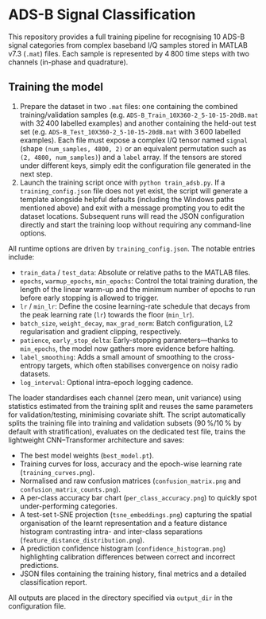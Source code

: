 # ADS-B Signal Classification

This repository provides a full training pipeline for recognising 10 ADS-B
signal categories from complex baseband I/Q samples stored in MATLAB v7.3
(``.mat``) files.  Each sample is represented by 4 800 time steps with two
channels (in-phase and quadrature).

## Training the model

1. Prepare the dataset in two `.mat` files: one containing the combined
   training/validation samples (e.g. `ADS-B_Train_10X360-2_5-10-15-20dB.mat`
   with 32 400 labelled examples) and another containing the held-out test set
   (e.g. `ADS-B_Test_10X360-2_5-10-15-20dB.mat` with 3 600 labelled examples).
   Each file must expose a complex I/Q tensor named `signal` (shape
   `(num_samples, 4800, 2)` or an equivalent permutation such as
   `(2, 4800, num_samples)`) and a `label` array.  If the tensors are stored
   under different keys, simply edit the configuration file generated in the
   next step.
2. Launch the training script once with `python train_adsb.py`.  If a
   `training_config.json` file does not yet exist, the script will generate a
   template alongside helpful defaults (including the Windows paths mentioned
   above) and exit with a message prompting you to edit the dataset locations.
   Subsequent runs will read the JSON configuration directly and start the
   training loop without requiring any command-line options.

All runtime options are driven by `training_config.json`.  The notable entries
include:

- `train_data` / `test_data`: Absolute or relative paths to the MATLAB files.
- `epochs`, `warmup_epochs`, `min_epochs`: Control the total training duration,
  the length of the linear warm-up and the minimum number of epochs to run
  before early stopping is allowed to trigger.
- `lr` / `min_lr`: Define the cosine learning-rate schedule that decays from the
  peak learning rate (`lr`) towards the floor (`min_lr`).
- `batch_size`, `weight_decay`, `max_grad_norm`: Batch configuration, L2
  regularisation and gradient clipping, respectively.
- `patience`, `early_stop_delta`: Early-stopping parameters—thanks to
  `min_epochs`, the model now gathers more evidence before halting.
- `label_smoothing`: Adds a small amount of smoothing to the cross-entropy
  targets, which often stabilises convergence on noisy radio datasets.
- `log_interval`: Optional intra-epoch logging cadence.

The loader standardises each channel (zero mean, unit variance) using
statistics estimated from the training split and reuses the same parameters for
validation/testing, minimising covariate shift.  The script automatically
splits the training file into training and validation subsets (90 %/10 % by
default with stratification), evaluates on the dedicated test file, trains the
lightweight CNN–Transformer architecture and saves:

- The best model weights (`best_model.pt`).
- Training curves for loss, accuracy and the epoch-wise learning rate
  (`training_curves.png`).
- Normalised and raw confusion matrices (`confusion_matrix.png` and
  `confusion_matrix_counts.png`).
- A per-class accuracy bar chart (`per_class_accuracy.png`) to quickly spot
  under-performing categories.
- A test-set t-SNE projection (`tsne_embeddings.png`) capturing the spatial
  organisation of the learnt representation and a feature distance histogram
  contrasting intra- and inter-class separations (`feature_distance_distribution.png`).
- A prediction confidence histogram (`confidence_histogram.png`) highlighting
  calibration differences between correct and incorrect predictions.
- JSON files containing the training history, final metrics and a detailed
  classification report.

All outputs are placed in the directory specified via `output_dir` in the
configuration file.
